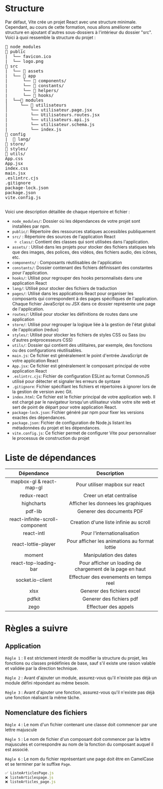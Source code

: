 # <a name="structure"></a> Structure

Par défaut, Vite crée un projet React avec une structure minimale. Cependant, au cours de cette formation, nous allons améliorer cette structure en ajoutant d'autres sous-dossiers à l'intérieur du dossier "src". Voici à quoi ressemble la structure du projet :

<pre>
📂 node_modules
📂 public
|  └── favicon.ico 
|  └── logo.png
📂 src
|  └── 📂 assets
|  └── 📂 app
|      └── 📂 components/
|      └── 📂 constants/
|      └── 📂 helpers/
|      └── 📂 hooks/
|  └──📂 modules
│     └── 📂 utilisateurs
│         └── utilisateur.page.jsx
|         └── Utilisateurs.routes.jsx
|         └── utilisateurs.api.js
|         └── utilisateur.schema.js  
|         └── index.js
📂 config
|  📂 lang/
📂 store/
📂 styles/
📂 utils/
App.css
App.jsx
index.css
main.jsx
.eslintrc.cjs
.gitignore
package-lock.json
package.json
vite.config.js
  </pre>

Voici une description détaillée de chaque répertoire et fichier :

- `node_modules/`: Dossier où les dépendances de votre projet sont installées par npm.
- `public/`: Répertoire des ressources statiques accessibles publiquement
- `src/` : Répertoire des sources de l'application React
   - `class/`: Contient des classes qui sont utilisées dans l'application.
- `assets/` : Utilisé dans les projets pour stocker des fichiers statiques tels que des images, des polices, des vidéos, des fichiers audio, des icônes, etc.
- `components/` : Composants réutilisables de l'application
- `constants/`: Dossier contenant des fichiers définissant des constantes pour l'application.
- `hooks/`: Utilisé pour regrouper des hooks personnalisés dans une application React
- `lang/`: Utilisé pour stocker des fichiers de traduction
- `pages/`: Utilisé dans les applications React pour organiser les composants qui correspondent à des pages spécifiques de l'application. Chaque fichier JavaScript ou JSX dans ce dossier représente une page de l'application.
- `routes/`: Utilisé pour stocker les définitions de routes dans une application
- `store/`: Utilisé pour regrouper la logique liée à la gestion de l'état global de l'application (redux)
- `styles/`: Utilisé pour stocker les fichiers de styles CSS ou Sass (ou d'autres préprocesseurs CSS)
- `utils/`: Dossier qui contient des utilitaires, par exemple, des fonctions ou des configurations réutilisables.
- `main.js`: Ce fichier est généralement le point d'entrée JavaScript de votre application React
- `App.jsx`: Ce fichier est généralement le composant principal de votre application React
- `.eslintrc.cjs`: Fichier de configuration ESLint au format CommonJS utilisé pour détecter et signaler les erreurs de syntaxe
- `.gitignore`: Fichier spécifiant les fichiers et répertoires à ignorer lors de la gestion de version avec Git.
- `index.html`: Ce fichier est le fichier principal de votre application web. Il est chargé par le navigateur lorsqu'un utilisateur visite votre site web et sert de point de départ pour votre application React.
- `package-lock.json`: Fichier généré par npm pour fixer les versions exactes des dépendances.
- `package.json`: Fichier de configuration de Node.js listant les métadonnées du projet et les dépendances.
- `vite.config.js`: Ce fichier permet de configurer Vite pour personnaliser le processus de construction du projet

# Liste de dépendances

|           Dépendance            |                        Description                        |
| :-----------------------------: | :-------------------------------------------------------: |
|    mapbox-gl & react-map-gl     |              Pour utiliser mapbox sur react               |
|           redux-react           |                 Creer un etat centralise                  |
|           highcharts            |            Afficher les donnees les graphiques            |
|             pdf-lib             |                 Generer des documents PDF                 |
| react-infinite-scroll-component |          Creation d'une liste infinie au scroll           |
|           react-intl            |                Pour l'internationalisation                |
|       react-lottie-player       |       Pour afficher les animations au format lottie       |
|             moment              |                  Manipulation des dates                   |
|      react-top-loading-bar      | Pour afficher un loading de chargement de la page en haut |
|        socket.io-client         |          Effectuer des evenements en temps reel           |
|              xlsx               |                Generer des fichiers excel                 |
|             pdfkit              |                 Generer des fichiers pdf                  |
|              zego               |                   Effectuer des appels                    |

# Règles a suivre

## Application

`Règle 1` : Il est strictement interdit de modifier la structure du projet, les fonctions ou classes prédéfinies de base, sauf s'il existe une raison valable et validée par la direction technique.

`Règle 2` : Avant d'ajouter un module, assurez-vous qu'il n'existe pas déjà un module défini répondant au même besoin.

`Règle 3` : Avant d'ajouter une fonction, assurez-vous qu'il n'existe pas déjà une fonction réalisant la même tâche.

## Nomenclature des fichiers

`Règle 4` : Le nom d'un fichier contenant une classe doit commencer par une lettre majuscule

`Règle 5` : Le nom de fichier d'un composant doit commencer par la lettre majuscules et correspondre au nom de la fonction du composant auquel il est associé.

`Règle 6` : Le nom du fichier représentant une page doit être en CamelCase et se terminer par le suffixe `Page`.

```js
✅ ListeArticlesPage.js
❌ listeArticlespage.js
❌ listeArticles_page.js
```
